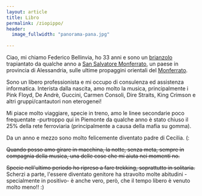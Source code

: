 ```yaml
---
layout: article
title: Libro
permalink: /ziopippo/
header: 
  image_fullwidth: "panorama-pana.jpg"
  
---
```


Ciao, mi chiamo Federico Bellinvia, ho 33 anni e sono un [brianzolo](https://it.wikipedia.org/wiki/Brianza) trapiantato da qualche anno a [San Salvatore Monferrato](https://it.wikipedia.org/wiki/San_Salvatore_Monferrato), un paese in provincia di Alessandria, sulle ultime propaggini orientali del [Monferrato](https://it.wikipedia.org/wiki/Monferrato).

Sono un libero professionista e mi occupo di consulenza ed assistenza informatica.
Interista dalla nascita, amo molto la musica, principalmente i Pink Floyd, De Andrè, Guccini, Carmen Consoli, Dire Straits, King Crimson e altri gruppi/cantautori non eterogenei!

Mi piace molto viaggiare, specie in treno, amo le linee secondarie poco frequentate -purtroppo qui in Piemonte da qualche anno è stato chiuso il 25% della rete ferroviaria (principalmente a causa della mafia su gomma).

Da un anno e mezzo sono molto felicemente diventato padre di Cecilia. (:

<s>Quando posso amo girare in macchina, la notte, senza meta, sempre in compagnia della musica, una delle cose che mi aiuta nei momenti no.</s>

<s>Specie nell'ultimo periodo ho ripreso a fare trekking, soprattutto in solitaria.</s> 
Scherzi a parte, l'essere diventato genitore ha stravolto molte abitudini -specialmente in positivo- è anche vero, però, che il tempo libero è venuto molto meno!! :)
